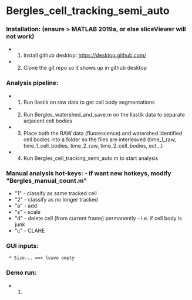 # Bergles_cell_tracking_semi_auto

### Installation: (ensure > MATLAB 2019a, or else sliceViewer will not work)
* 1. Install github desktop: https://desktop.github.com/
* 2. Clone the git repo so it shows up in github desktop
   
   
### Analysis pipeline:
* 1. Run Ilastik on raw data to get cell body segmentations
* 2. Run Bergles_watershed_and_save.m on the Ilastik data to separate adjacent cell bodies
* 3. Place both the RAW data (fluorescence) and watershed identified cell bodies into a folder so the files are interleaved (time_1_raw, time_1_cell_bodies, time_2_raw, time_2_cell_bodies, ect...)
* 4. Run Bergles_cell_tracking_semi_auto.m to start analysis


### Manual analysis hot-keys: - if want new hotkeys, modify "Bergles_manual_count.m"
* "1" - classify as same tracked cell
* "2" - classify as no longer tracked
* "a" - add
* "s" - scale
* "d" - delete cell (from current frame) permanently - i.e. if cell body is junk
* "c" - CLAHE

### GUI inputs:
     * Size... ==> leave empty


### Demo run:
* 1. 
   
